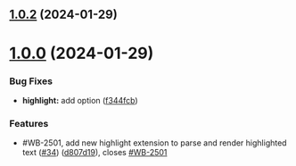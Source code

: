 ## [1.0.2](https://github.com/opendigitaleducation/edifice-tiptap-extensions/compare/v1.0.1...v1.0.2) (2024-01-29)



# [1.0.0](https://github.com/opendigitaleducation/edifice-tiptap-extensions/compare/v1.0.1-dev.6...v1.0.0) (2024-01-29)


### Bug Fixes

* **highlight:** add option ([f344fcb](https://github.com/opendigitaleducation/edifice-tiptap-extensions/commit/f344fcb200b7010baa1a18d73406fc849f04b870))


### Features

* #WB-2501, add new highlight extension to parse and render highlighted text ([#34](https://github.com/opendigitaleducation/edifice-tiptap-extensions/issues/34)) ([d807d19](https://github.com/opendigitaleducation/edifice-tiptap-extensions/commit/d807d19660fcd6d655627bcf9bc62bde0b955c88)), closes [#WB-2501](https://github.com/opendigitaleducation/edifice-tiptap-extensions/issues/WB-2501)



